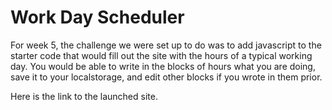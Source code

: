 # Work Day Scheduler

For week 5, the challenge we were set up to do was to add javascript to the starter code  that would fill out the site with the hours of a typical working day. You would be able to write in the blocks of hours what you are doing, save it to your localstorage, and edit other blocks if you wrote in them prior.

Here is the link to the launched site.
